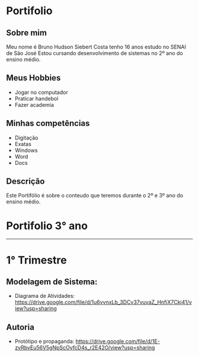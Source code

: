 # Portifolio
## Sobre mim
 Meu nome é Bruno Hudson Siebert Costa tenho 16 anos estudo no SENAI de São José
 Estou cursando desenvolvimento de sistemas no 2º ano do ensino médio.
 ## Meus Hobbies
 * Jogar no computador 
 * Praticar handebol
 * Fazer academia
 ## Minhas competências
 * Digitação
 * Exatas
 * Windows
 * Word
 * Docs
## Descrição
Este Portifólio é sobre o conteudo que teremos durante o 2º e 3º ano do ensino médio.

# Portifolio 3° ano
---
# 1° Trimestre 
## Modelagem de Sistema:
* Diagrama de Atividades: https://drive.google.com/file/d/1u6vvnxLb_3DCv37vuvaZ_HnfiX7Ckj41/view?usp=sharing

## Autoria
* Protótipo e propaganda: https://drive.google.com/file/d/1E-zvRbvEu56V5gNpScOyfcD4s_r2E42O/view?usp=sharing


